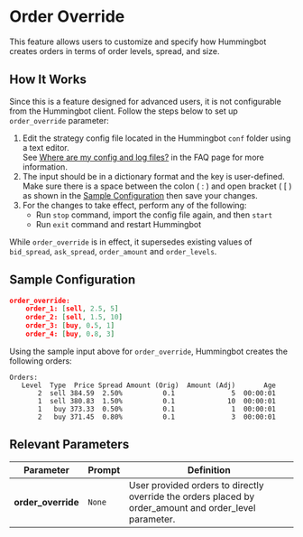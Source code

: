 # Order Override

This feature allows users to customize and specify how Hummingbot creates orders in terms of order levels, spread, and size.


## How It Works

Since this is a feature designed for advanced users, it is not configurable from the Hummingbot client. Follow the steps below to set up `order_override` parameter:

1. Edit the strategy config file located in the Hummingbot `conf` folder using a text editor.</br>See [Where are my config and log files?](faq/troubleshooting/#where-are-my-config-and-log-files) in the FAQ page for more information.
1. The input should be in a dictionary format and the key is user-defined.</br>Make sure there is a space between the colon ( : ) and open bracket ( [ ) as shown in the [Sample Configuration](#sample-configuration) then save your changes.
1. For the changes to take effect, perform any of the following:
    - Run `stop` command, import the config file again, and then `start`
    - Run `exit` command and restart Hummingbot

While `order_override` is in effect, it supersedes existing values of `bid_spread`, `ask_spread`, `order_amount` and `order_levels`.


## Sample Configuration

```json
order_override:
    order_1: [sell, 2.5, 5]
    order_2: [sell, 1.5, 10]
    order_3: [buy, 0.5, 1]
    order_4: [buy, 0.8, 3]
```

Using the sample input above for `order_override`, Hummingbot creates the following orders:

```
Orders:
   Level  Type  Price Spread Amount (Orig)  Amount (Adj)       Age
       2  sell 384.59  2.50%          0.1              5  00:00:01
       1  sell 380.83  1.50%          0.1             10  00:00:01
       1   buy 373.33  0.50%          0.1              1  00:00:01
       2   buy 371.45  0.80%          0.1              3  00:00:01
```

## Relevant Parameters

| Parameter | Prompt | Definition |
|-----------|--------|------------|
| **order_override** | `None` | User provided orders to directly override the orders placed by order_amount and order_level parameter.